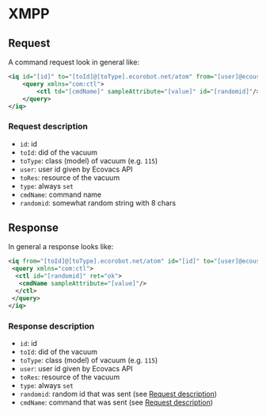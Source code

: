 # XMPP

## Request

A command request look in general like:

```xml
<iq id="[id]" to="[toId]@[toType].ecorobot.net/atom" from="[user]@ecouser.net/[toRes]" type="set">
    <query xmlns="com:ctl">
        <ctl td="[cmdName]" sampleAttribute="[value]" id="[randomid]"/>
    </query>
</iq>
```

### Request description

- `id`: id
- `toId`: did of the vacuum
- `toType`: class (model) of vacuum (e.g. `115`)
- `user`: user id given by Ecovacs API
- `toRes`: resource of the vacuum
- `type`: always `set`
- `cmdName`: command name
- `randomid`: somewhat random string with 8 chars

## Response

In general a response looks like:

```xml
<iq from="[toId]@[toType].ecorobot.net/atom" id="[id]" to="[user]@ecouser.net/[resource]" type="set" xmlns:stream="http://etherx.jabber.org/streams">
 <query xmlns="com:ctl">
  <ctl id="[randomid]" ret="ok">
   <cmdName sampleAttribute="[value]"/>
  </ctl>
 </query>
</iq>
```

### Response description

- `id`: id
- `toId`: did of the vacuum
- `toType`: class (model) of vacuum (e.g. `115`)
- `user`: user id given by Ecovacs API
- `toRes`: resource of the vacuum
- `type`: always `set`
- `randomid`: random id that was sent (see [Request description](#request-description))
- `cmdName`: command that was sent (see [Request description](#request-description))
